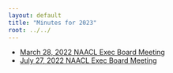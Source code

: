 ```yaml
---
layout: default
title: "Minutes for 2023"
root: ../../
---
```

+ [March 28, 2022 NAACL Exec Board Meeting](./2022.03.28.md)
+ [July 27, 2022 NAACL Exec Board Meeting](./2022.07.27.md)
